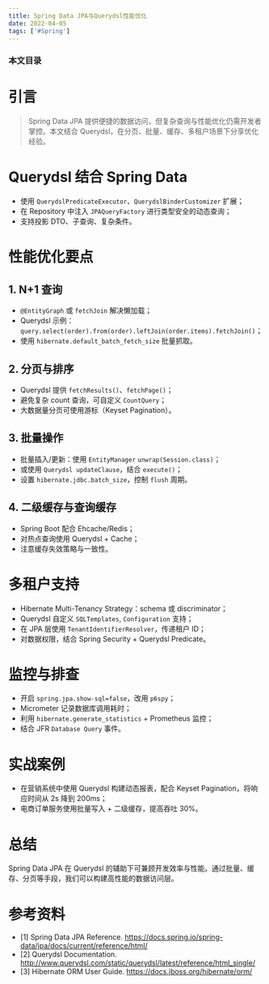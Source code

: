 ```yaml
---
title: Spring Data JPA与Querydsl性能优化
date: 2022-04-05
tags: ['#Spring']
---
```


### 本文目录
<!-- toc -->

# 引言
> Spring Data JPA 提供便捷的数据访问，但复杂查询与性能优化仍需开发者掌控。本文结合 Querydsl，在分页、批量、缓存、多租户场景下分享优化经验。

# Querydsl 结合 Spring Data
- 使用 `QuerydslPredicateExecutor`、`QuerydslBinderCustomizer` 扩展；
- 在 Repository 中注入 `JPAQueryFactory` 进行类型安全的动态查询；
- 支持投影 DTO、子查询、复杂条件。

# 性能优化要点
## 1. N+1 查询
- `@EntityGraph` 或 `fetchJoin` 解决懒加载；
- Querydsl 示例：`query.select(order).from(order).leftJoin(order.items).fetchJoin()`；
- 使用 `hibernate.default_batch_fetch_size` 批量抓取。

## 2. 分页与排序
- Querydsl 提供 `fetchResults()`、`fetchPage()`；
- 避免复杂 count 查询，可自定义 `CountQuery`；
- 大数据量分页可使用游标（Keyset Pagination）。

## 3. 批量操作
- 批量插入/更新：使用 `EntityManager` `unwrap(Session.class)`；
- 或使用 `Querydsl updateClause`，结合 `execute()`；
- 设置 `hibernate.jdbc.batch_size`，控制 `flush` 周期。

## 4. 二级缓存与查询缓存
- Spring Boot 配合 Ehcache/Redis；
- 对热点查询使用 Querydsl + Cache；
- 注意缓存失效策略与一致性。

# 多租户支持
- Hibernate Multi-Tenancy Strategy：schema 或 discriminator；
- Querydsl 自定义 `SQLTemplates`, `Configuration` 支持；
- 在 JPA 层使用 `TenantIdentifierResolver`，传递租户 ID；
- 对数据权限，结合 Spring Security + Querydsl Predicate。

# 监控与排查
- 开启 `spring.jpa.show-sql=false`，改用 `p6spy`；
- Micrometer 记录数据库调用耗时；
- 利用 `hibernate.generate_statistics` + Prometheus 监控；
- 结合 JFR `Database Query` 事件。

# 实战案例
- 在营销系统中使用 Querydsl 构建动态报表，配合 Keyset Pagination，将响应时间从 2s 降到 200ms；
- 电商订单服务使用批量写入 + 二级缓存，提高吞吐 30%。

# 总结
Spring Data JPA 在 Querydsl 的辅助下可兼顾开发效率与性能。通过批量、缓存、分页等手段，我们可以构建高性能的数据访问层。

# 参考资料
- [1] Spring Data JPA Reference. https://docs.spring.io/spring-data/jpa/docs/current/reference/html/
- [2] Querydsl Documentation. http://www.querydsl.com/static/querydsl/latest/reference/html_single/
- [3] Hibernate ORM User Guide. https://docs.jboss.org/hibernate/orm/
